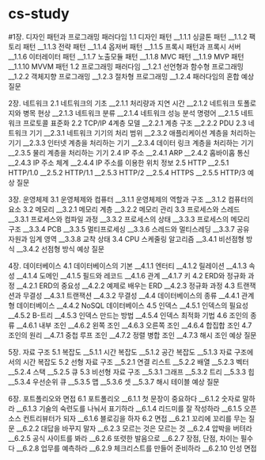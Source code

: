 # cs-study


#1장. 디자인 패턴과 프로그래밍 패러다임
1.1 디자인 패턴
__1.1.1 싱글톤 패턴
__1.1.2 팩토리 패턴
__1.1.3 전략 패턴
__1.1.4 옵저버 패턴
__1.1.5 프록시 패턴과 프록시 서버
__1.1.6 이터레이터 패턴
__1.1.7 노출모듈 패턴
__1.1.8 MVC 패턴
__1.1.9 MVP 패턴
__1.1.10 MVVM 패턴
1.2 프로그래밍 패러다임
__1.2.1 선언형과 함수형 프로그래밍
__1.2.2 객체지향 프로그래밍
__1.2.3 절차형 프로그래밍
__1.2.4 패러다임의 혼합
예상 질문

2장. 네트워크
2.1 네트워크의 기초
__2.1.1 처리량과 지연 시간
__2.1.2 네트워크 토폴로지와 병목 현상
__2.1.3 네트워크 분류
__2.1.4 네트워크 성능 분석 명령어
__2.1.5 네트워크 프로토콜 표준화
2.2 TCP/IP 4계층 모델
__2.2.1 계층 구조
__2.2.2 PDU
2.3 네트워크 기기
__2.3.1 네트워크 기기의 처리 범위
__2.3.2 애플리케이션 계층을 처리하는 기기
__2.3.3 인터넷 계층을 처리하는 기기
__2.3.4 데이터 링크 계층을 처리하는 기기
__2.3.5 물리 계층을 처리하는 기기
2.4 IP 주소
__2.4.1 ARP
__2.4.2 홉바이홉 통신
__2.4.3 IP 주소 체계
__2.4.4 IP 주소를 이용한 위치 정보
2.5 HTTP
__2.5.1 HTTP/1.0
__2.5.2 HTTP/1.1
__2.5.3 HTTP/2
__2.5.4 HTTPS
__2.5.5 HTTP/3
예상 질문

3장. 운영체제
3.1 운영체제와 컴퓨터
__3.1.1 운영체제의 역할과 구조
__3.1.2 컴퓨터의 요소
3.2 메모리
__3.2.1 메모리 계층
__3.2.2 메모리 관리
3.3 프로세스와 스레드
__3.3.1 프로세스와 컴파일 과정
__3.3.2 프로세스의 상태
__3.3.3 프로세스의 메모리 구조
__3.3.4 PCB
__3.3.5 멀티프로세싱
__3.3.6 스레드와 멀티스레딩
__3.3.7 공유 자원과 임계 영역
__3.3.8 교착 상태
3.4 CPU 스케줄링 알고리즘
__3.4.1 비선점형 방식
__3.4.2 선점형 방식
예상 질문

4장. 데이터베이스
4.1 데이터베이스의 기본
__4.1.1 엔터티
__4.1.2 릴레이션
__4.1.3 속성
__4.1.4 도메인
__4.1.5 필드와 레코드
__4.1.6 관계
__4.1.7 키
4.2 ERD와 정규화 과정
__4.2.1 ERD의 중요성
__4.2.2 예제로 배우는 ERD
__4.2.3 정규화 과정
4.3 트랜잭션과 무결성
__4.3.1 트랜잭션
__4.3.2 무결성
__4.4 데이터베이스의 종류
__4.4.1 관계형 데이터베이스
__4.4.2 NoSQL 데이터베이스
4.5 인덱스
__4.5.1 인덱스의 필요성
__4.5.2 B-트리
__4.5.3 인덱스 만드는 방법
__4.5.4 인덱스 최적화 기법
4.6 조인의 종류
__4.6.1 내부 조인
__4.6.2 왼쪽 조인
__4.6.3 오른쪽 조인
__4.6.4 합집합 조인
4.7 조인의 원리
__4.7.1 중첩 루프 조인
__4.7.2 정렬 병합 조인
__4.7.3 해시 조인
예상 질문

5장. 자료 구조
5.1 복잡도
__5.1.1 시간 복잡도
__5.1.2 공간 복잡도
__5.1.3 자료 구조에서의 시간 복잡도
5.2 선형 자료 구조
__5.2.1 연결 리스트
__5.2.2 배열
__5.2.3 벡터
__5.2.4 스택
__5.2.5 큐
5.3 비선형 자료 구조
__5.3.1 그래프
__5.3.2 트리
__5.3.3 힙
__5.3.4 우선순위 큐
__5.3.5 맵
__5.3.6 셋
__5.3.7 해시 테이블
예상 질문

6장. 포트폴리오와 면접
6.1 포트폴리오
__6.1.1 첫 문장이 중요하다
__6.1.2 숫자로 말하라
__6.1.3 기술의 숙련도를 나눠서 표기하라
__6.1.4 리드미를 잘 작성하라
__6.1.5 오픈 소스 컨트리뷰터가 되자
__6.1.6 블로깅을 하자
6.2 면접
__6.2.1 꼬리에 꼬리를 무는 질문
__6.2.2 대답을 바꾸지 말자
__6.2.3 모르는 것은 모르는 것
__6.2.4 압박을 버텨라
__6.2.5 공식 사이트를 봐라
__6.2.6 또렷한 발음으로
__6.2.7 장점, 단점, 차이는 필수다
__6.2.8 업무를 예측하라
__6.2.9 체크리스트를 만들어 준비하라
__6.2.10 인성 면접

